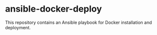 # ansible-docker-deploy
This repository contains an Ansible playbook for Docker installation and deployment.
